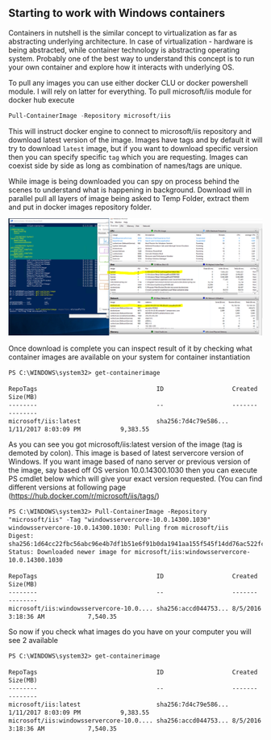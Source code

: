 ## Starting to work with Windows containers

Containers in nutshell is the similar concept to virtualization as far as abstracting underlying architecture.
In case of virtualization - hardware is being abstracted, while container technology is  abstracting operating system. 
Probably one of the best way to understand this concept is to run your own container and explore how it interacts with underlying OS.


To pull any images you can use either docker CLU or docker powershell module. I will rely on latter for everything.
To pull microsoft/iis module for docker hub execute 

```powershell
Pull-ContainerImage -Repository microsoft/iis
```
This will instruct docker engine to connect to microsoft/iis repository and download latest version of the image. Images have tags and  by default it will try
to download `latest` image, but if you want to download specific version then you can specify specific `tag` which you are requesting.
Images can coexist side by side as long as combination of names/tags are unique.

While image is being downloaded you can spy on process behind the scenes to understand what is happening in background.
Download will in parallel pull all layers of image being asked to Temp Folder, extract them and put in docker images repository folder.

<img src="images\Capture2.PNG" width="1600"> 

Once download is complete you can inspect result of it by checking what container images are available on your system for container instantiation
```
PS C:\WINDOWS\system32> get-containerimage

RepoTags                                 ID                   Created                        Size(MB)
--------                                 --                   -------                        --------
microsoft/iis:latest                     sha256:7d4c79e586... 1/11/2017 8:03:09 PM           9,383.55
```

As you can see you got microsoft/iis:latest version of the image (tag is demoted by colon). This image is based of latest servercore version of Windows. If you want image based of nano server or previous version of the image, say based off
OS version 10.0.14300.1030 then you can execute PS cmdlet below which will give your exact version requested. (You can find different versions at following page (https://hub.docker.com/r/microsoft/iis/tags/)
```
PS C:\WINDOWS\system32> Pull-ContainerImage -Repository "microsoft/iis" -Tag "windowsservercore-10.0.14300.1030"
windowsservercore-10.0.14300.1030: Pulling from microsoft/iis
Digest: sha256:1d64cc22fbc56abc96e4b7df1b51e6f91b0da1941aa155f545f14dd76ac522fc
Status: Downloaded newer image for microsoft/iis:windowsservercore-10.0.14300.1030

RepoTags                                 ID                   Created                        Size(MB)
--------                                 --                   -------                        --------
microsoft/iis:windowsservercore-10.0.... sha256:accd044753... 8/5/2016 3:18:36 AM            7,540.35
```

So now if you check what images do you have on your computer you will see 2 available

```
PS C:\WINDOWS\system32> get-containerimage

RepoTags                                 ID                   Created                        Size(MB)
--------                                 --                   -------                        --------
microsoft/iis:latest                     sha256:7d4c79e586... 1/11/2017 8:03:09 PM           9,383.55
microsoft/iis:windowsservercore-10.0.... sha256:accd044753... 8/5/2016 3:18:36 AM            7,540.35
```